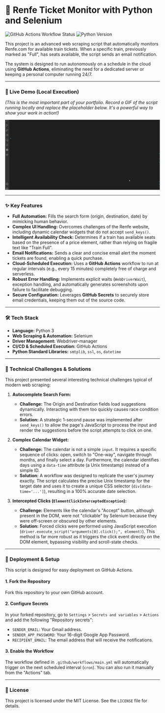 # 🤖 Renfe Ticket Monitor with Python and Selenium

![GitHub Actions Workflow Status](https://img.shields.io/github/actions/workflow/status/albertoines/renfe-ticket-monitor/main.yml?style=for-the-badge&logo=github)
![Python Version](https://img.shields.io/badge/Python-3.10%2B-blue?style=for-the-badge&logo=python)

This project is an advanced web scraping script that automatically monitors Renfe.com for available train tickets. When a specific train, previously marked as "Full", has seats available, the script sends an email notification.

The system is designed to run autonomously on a schedule in the cloud using **GitHub Actions**, eliminating the need for a dedicated server or keeping a personal computer running 24/7.

---

### 🎥 Live Demo (Local Execution)

*(This is the most important part of your portfolio. Record a GIF of the script running locally and replace the placeholder below. It's a powerful way to show your work in action!)*

![GIF demonstration of the script in action](https://raw.githubusercontent.com/albertoines/renfe-ticket-monitor/refs/heads/main/demo/Renfe_ticket_monitor_demo.gif)

---

### ✨ Key Features

*   **Full Automation:** Fills the search form (origin, destination, date) by mimicking human behavior.
*   **Complex UI Handling:** Overcomes challenges of the Renfe website, including dynamic calendar widgets that do not accept `send_keys()`.
*   **Intelligent Availability Check:** Determines if a train has available seats based on the presence of a price element, rather than relying on fragile text like "Train Full".
*   **Email Notifications:** Sends a clear and concise email alert the moment tickets are found, enabling a quick purchase.
*   **Cloud-Scheduled Execution:** Uses a **GitHub Actions** workflow to run at regular intervals (e.g., every 15 minutes) completely free of charge and serverless.
*   **Robust Error Handling:** Implements explicit waits (`WebDriverWait`), exception handling, and automatically generates screenshots upon failure to facilitate debugging.
*   **Secure Configuration:** Leverages **GitHub Secrets** to securely store email credentials, keeping them out of the source code.

---

### 🛠️ Tech Stack

*   **Language:** Python 3
*   **Web Scraping & Automation:** Selenium
*   **Driver Management:** Webdriver-manager
*   **CI/CD & Scheduled Execution:** GitHub Actions
*   **Python Standard Libraries:** `smtplib`, `ssl`, `os`, `datetime`

---

### 🧠 Technical Challenges & Solutions

This project presented several interesting technical challenges typical of modern web scraping:

1.  **Autocomplete Search Form:**
    *   **Challenge:** The Origin and Destination fields load suggestions dynamically. Interacting with them too quickly causes race condition errors.
    *   **Solution:** A strategic 1-second pause was implemented after `send_keys()` to allow the page's JavaScript to process the input and render the suggestions before the script attempts to click on one.

2.  **Complex Calendar Widget:**
    *   **Challenge:** The calendar is not a simple `input`. It requires a specific sequence of clicks: open, switch to "One-way", navigate through months, and finally select a day. Furthermore, the calendar identifies days using a `data-time` attribute (a Unix timestamp) instead of a simple ID.
    *   **Solution:** A workflow was designed to replicate the user's journey exactly. The script calculates the precise Unix timestamp for the target date and uses it to create a unique CSS selector (`div[data-time='...']`), resulting in a 100% accurate date selection.

3.  **Intercepted Clicks (`ElementClickInterceptedException`):**
    *   **Challenge:** Elements like the calendar's "Accept" button, although present in the DOM, were not "clickable" by Selenium because they were off-screen or obscured by other elements.
    *   **Solution:** Forced clicks were performed using JavaScript execution (`driver.execute_script("arguments[0].click();", element)`). This method is far more robust as it triggers the click event directly on the DOM element, bypassing visibility and scroll-state checks.

---

### 🚀 Deployment & Setup

This script is designed for easy deployment on GitHub Actions.

#### 1. Fork the Repository

Fork this repository to your own GitHub account.

#### 2. Configure Secrets

In your forked repository, go to `Settings` > `Secrets and variables` > `Actions` and add the following "Repository secrets":

*   `SENDER_EMAIL`: Your Gmail address.
*   `SENDER_APP_PASSWORD`: Your 16-digit Google App Password.
*   `RECIPIENT_EMAIL`: The email address that will receive the notifications.

#### 3. Enable the Workflow

The workflow defined in `.github/workflows/main.yml` will automatically trigger on the next scheduled interval (`cron`). You can also run it manually from the "Actions" tab.

---

### 📜 License

This project is licensed under the MIT License. See the `LICENSE` file for details.
